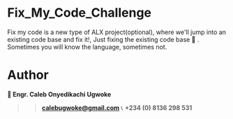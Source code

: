 # Fix_My_Code_Challenge
Fix my code is a new type of ALX project(optional), where we'll jump into an existing code base and fix it!, Just fixing the existing code base 🔨 . Sometimes you will know the language, sometimes not.

# Author 
**👤 Engr. Caleb Onyedikachi Ugwoke**
>> **calebugwoke@gmail.com**
📞 **+234 (0) 8136 298 531**

